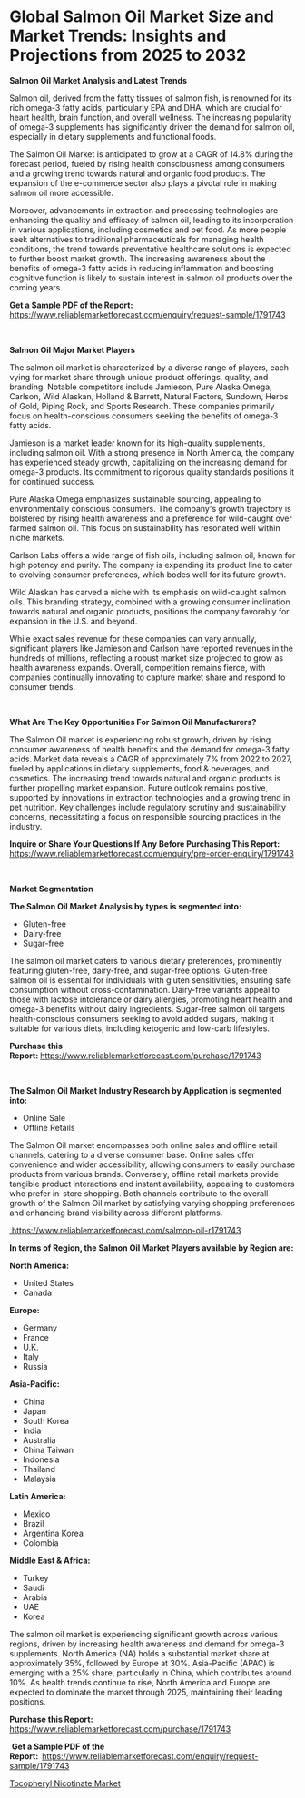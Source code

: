 <p><h1>Global Salmon Oil Market Size and Market Trends: Insights and Projections from 2025 to 2032</h1></p><p><strong>Salmon Oil Market Analysis and Latest Trends</strong></p>
<p><p>Salmon oil, derived from the fatty tissues of salmon fish, is renowned for its rich omega-3 fatty acids, particularly EPA and DHA, which are crucial for heart health, brain function, and overall wellness. The increasing popularity of omega-3 supplements has significantly driven the demand for salmon oil, especially in dietary supplements and functional foods. </p><p>The Salmon Oil Market is anticipated to grow at a CAGR of 14.8% during the forecast period, fueled by rising health consciousness among consumers and a growing trend towards natural and organic food products. The expansion of the e-commerce sector also plays a pivotal role in making salmon oil more accessible. </p><p>Moreover, advancements in extraction and processing technologies are enhancing the quality and efficacy of salmon oil, leading to its incorporation in various applications, including cosmetics and pet food. As more people seek alternatives to traditional pharmaceuticals for managing health conditions, the trend towards preventative healthcare solutions is expected to further boost market growth. The increasing awareness about the benefits of omega-3 fatty acids in reducing inflammation and boosting cognitive function is likely to sustain interest in salmon oil products over the coming years.</p></p>
<p><strong>Get a Sample PDF of the Report:&nbsp;</strong> <a href="https://www.reliablemarketforecast.com/enquiry/request-sample/1791743?utm_campaign=2752&utm_medium=2&utm_source=Github&utm_content=ia&utm_term=08032025&utm_id=salmon-oil">https://www.reliablemarketforecast.com/enquiry/request-sample/1791743</a></p>
<p>&nbsp;</p>
<p><strong>Salmon Oil Major Market Players</strong></p>
<p><p>The salmon oil market is characterized by a diverse range of players, each vying for market share through unique product offerings, quality, and branding. Notable competitors include Jamieson, Pure Alaska Omega, Carlson, Wild Alaskan, Holland & Barrett, Natural Factors, Sundown, Herbs of Gold, Piping Rock, and Sports Research. These companies primarily focus on health-conscious consumers seeking the benefits of omega-3 fatty acids.</p><p>Jamieson is a market leader known for its high-quality supplements, including salmon oil. With a strong presence in North America, the company has experienced steady growth, capitalizing on the increasing demand for omega-3 products. Its commitment to rigorous quality standards positions it for continued success.</p><p>Pure Alaska Omega emphasizes sustainable sourcing, appealing to environmentally conscious consumers. The company's growth trajectory is bolstered by rising health awareness and a preference for wild-caught over farmed salmon oil. This focus on sustainability has resonated well within niche markets.</p><p>Carlson Labs offers a wide range of fish oils, including salmon oil, known for high potency and purity. The company is expanding its product line to cater to evolving consumer preferences, which bodes well for its future growth.</p><p>Wild Alaskan has carved a niche with its emphasis on wild-caught salmon oils. This branding strategy, combined with a growing consumer inclination towards natural and organic products, positions the company favorably for expansion in the U.S. and beyond.</p><p>While exact sales revenue for these companies can vary annually, significant players like Jamieson and Carlson have reported revenues in the hundreds of millions, reflecting a robust market size projected to grow as health awareness expands. Overall, competition remains fierce, with companies continually innovating to capture market share and respond to consumer trends.</p></p>
<p>&nbsp;</p>
<p><strong>What Are The Key Opportunities For Salmon Oil Manufacturers?</strong></p>
<p><p>The Salmon Oil market is experiencing robust growth, driven by rising consumer awareness of health benefits and the demand for omega-3 fatty acids. Market data reveals a CAGR of approximately 7% from 2022 to 2027, fueled by applications in dietary supplements, food & beverages, and cosmetics. The increasing trend towards natural and organic products is further propelling market expansion. Future outlook remains positive, supported by innovations in extraction technologies and a growing trend in pet nutrition. Key challenges include regulatory scrutiny and sustainability concerns, necessitating a focus on responsible sourcing practices in the industry.</p></p>
<p><strong>Inquire or Share Your Questions If Any Before Purchasing This Report:</strong> <a href="https://www.reliablemarketforecast.com/enquiry/pre-order-enquiry/1791743?utm_campaign=2752&utm_medium=2&utm_source=Github&utm_content=ia&utm_term=08032025&utm_id=salmon-oil">https://www.reliablemarketforecast.com/enquiry/pre-order-enquiry/1791743</a></p>
<p>&nbsp;</p>
<p><strong>Market Segmentation</strong></p>
<p><strong>The Salmon Oil Market Analysis by types is segmented into:</strong></p>
<p><ul><li>Gluten-free</li><li>Dairy-free</li><li>Sugar-free</li></ul></p>
<p><p>The salmon oil market caters to various dietary preferences, prominently featuring gluten-free, dairy-free, and sugar-free options. Gluten-free salmon oil is essential for individuals with gluten sensitivities, ensuring safe consumption without cross-contamination. Dairy-free variants appeal to those with lactose intolerance or dairy allergies, promoting heart health and omega-3 benefits without dairy ingredients. Sugar-free salmon oil targets health-conscious consumers seeking to avoid added sugars, making it suitable for various diets, including ketogenic and low-carb lifestyles.</p></p>
<p><strong>Purchase this Report:&nbsp;</strong><a href="https://www.reliablemarketforecast.com/purchase/1791743?utm_campaign=2752&utm_medium=2&utm_source=Github&utm_content=ia&utm_term=08032025&utm_id=salmon-oil">https://www.reliablemarketforecast.com/purchase/1791743</a></p>
<p>&nbsp;</p>
<p><strong>The Salmon Oil Market Industry Research by Application is segmented into:</strong></p>
<p><ul><li>Online Sale</li><li>Offline Retails</li></ul></p>
<p><p>The Salmon Oil market encompasses both online sales and offline retail channels, catering to a diverse consumer base. Online sales offer convenience and wider accessibility, allowing consumers to easily purchase products from various brands. Conversely, offline retail markets provide tangible product interactions and instant availability, appealing to customers who prefer in-store shopping. Both channels contribute to the overall growth of the Salmon Oil market by satisfying varying shopping preferences and enhancing brand visibility across different platforms.</p></p>
<p><a href="https://www.reliablemarketforecast.com/salmon-oil-r1791743?utm_campaign=2752&utm_medium=2&utm_source=Github&utm_content=ia&utm_term=08032025&utm_id=salmon-oil">&nbsp;https://www.reliablemarketforecast.com/salmon-oil-r1791743</a></p>
<p><strong>In terms of Region, the Salmon Oil Market Players available by Region are:</strong></p>
<p>
    <p> <strong> North America: </strong>
        <ul>
            <li>United States</li>
            <li>Canada</li>
        </ul>
        </p> 
    <p> <strong> Europe: </strong>
        <ul>
            <li>Germany</li>
            <li>France</li>
            <li>U.K.</li>
            <li>Italy</li>
            <li>Russia</li>
        </ul>
        </p> 
    <p> <strong> Asia-Pacific: </strong>
        <ul>
            <li>China</li>
            <li>Japan</li>
            <li>South Korea</li>
            <li>India</li>
            <li>Australia</li>
            <li>China Taiwan</li>
            <li>Indonesia</li>
            <li>Thailand</li>
            <li>Malaysia</li>
        </ul>
        </p> 
    <p> <strong> Latin America: </strong>
        <ul>
            <li>Mexico</li>
            <li>Brazil</li>
            <li>Argentina Korea</li>
            <li>Colombia</li>
        </ul>
        </p> 
    <p> <strong> Middle East & Africa: </strong>
        <ul>
            <li>Turkey</li>
            <li>Saudi</li>
            <li>Arabia</li>
            <li>UAE</li>
            <li>Korea</li>
        </ul>
    </p>
    </p>
<p><p>The salmon oil market is experiencing significant growth across various regions, driven by increasing health awareness and demand for omega-3 supplements. North America (NA) holds a substantial market share at approximately 35%, followed by Europe at 30%. Asia-Pacific (APAC) is emerging with a 25% share, particularly in China, which contributes around 10%. As health trends continue to rise, North America and Europe are expected to dominate the market through 2025, maintaining their leading positions.</p></p>
<p><strong>Purchase this Report: </strong><a href="https://www.reliablemarketforecast.com/purchase/1791743?utm_campaign=2752&utm_medium=2&utm_source=Github&utm_content=ia&utm_term=08032025&utm_id=salmon-oil">https://www.reliablemarketforecast.com/purchase/1791743</a></p>
<p>&nbsp;<strong>Get a Sample PDF of the Report:&nbsp;&nbsp;</strong><a href="https://www.reliablemarketforecast.com/enquiry/request-sample/1791743?utm_campaign=2752&utm_medium=2&utm_source=Github&utm_content=ia&utm_term=08032025&utm_id=salmon-oil">https://www.reliablemarketforecast.com/enquiry/request-sample/1791743</a></p>
<p><strong></strong></p>
<p><p><a href="https://github.com/qetelosooya/Market-Research-Report-List-1/blob/main/tocopheryl-nicotinate-market.md?utm_campaign=2752&utm_medium=2&utm_source=Github&utm_content=ia&utm_term=08032025&utm_id=salmon-oil">Tocopheryl Nicotinate Market</a></p></p>